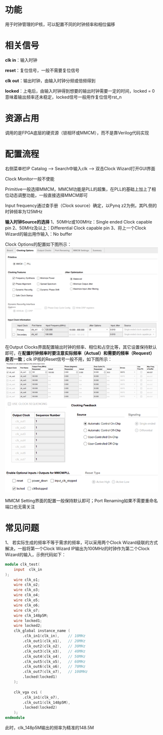 # 功能
用于时钟管理的IP核，可以配置不同的时钟频率和相位偏移

# 相关信号
**clk in**：输入时钟

**reset**：复位信号，一般不需要复位信号

**clk out**：输出时钟，由输入时钟分频或倍频得到

**locked**：上电后，由输入时钟得到想要的输出时钟需要一定的时间，locked = 0意味着输出频率还未稳定，locked信号一般用作复位信号rst_n

# 资源占用
调用的是FPGA底层的硬资源（锁相环或MMCM），而不是靠Verilog代码实现

# 配置流程
右侧菜单栏IP Catalog ——> Search中输入clk ——> 双击Clock Wizard打开GUI界面

Clock Monitor一般不使能

Primitive一般选择MMCM，MMCM功能是PLL的超集，在PLL的基础上加上了相位动态调整功能，一般直接选择MMCM即可

Input frequency通过查手册（Clock source）确定，以Pynq z2为例，其PL侧的时钟频率为125MHz

**输入时钟Source的选择**
1、50MHz或100MHz：Single ended Clock capable pin
2、50MHz及以上：Differential Clock capable pin
3、将上一个Clock Wizard的输出用作输入：No buffer

Clock Options的配置如下图所示：
<img src = fig3/clk_clocking_options.png style="zoom: 67%">

在Output Clocks界面配置输出时钟的频率、相位和占空比等，其它设置保持默认即可，在**配置时钟频率时要注意实际频率（Actual）和需要的频率（Request）是否一致**；clk IP核的Reset信号一般不用，如下图所示：
<img src = fig3/clk_Output_Clocks_1.png style="zoom: 80%">
<img src = fig3/clk_Output_Clocks_2.png style="zoom: 67%">

MMCM Setting界面的配置一般保持默认即可；Port Renaming如果不需要重命名端口也无需关注

# 常见问题
1、 若实际生成的频率不等于需求的频率，可以采用两个Clock Wizard级联的方式解决，一般将第一个Clock Wizard IP输出为100MHz的时钟作为第二个Clock Wizard的输入，示例代码如下：
```verilog
module clk_test(
    input  clk_in
);
    wire clk_o1;
    wire clk_o2;
    wire clk_o3;
    wire clk_o4;
    wire clk_o5;
    wire clk_o6;
    wire clk_o7;
    wire clk_148p5M;
    wire locked1;
    wire locked2;
    clk_global instance_name (
        .clk_in1(clk_in),    // 10MHz
        .clk_out1(clk_o1),   // 20MHz
        .clk_out2(clk_o2),   // 30MHz  
        .clk_out3(clk_o3),   // 40MHz
        .clk_out4(clk_o4),   // 50MHz   
        .clk_out5(clk_o5),   // 60MHz   
        .clk_out6(clk_o6),   // 70MHz
        .clk_out7(clk_o7),   // 100MHz
        .locked(locked1)             
    );    

    clk_vga cvi (
        .clk_in1(clk_o7),
        .clk_out1(clk_148p5M),    
        .locked(locked2)      
    );     
endmodule
```

此时，clk_148p5M输出的频率为精准的148.5M
